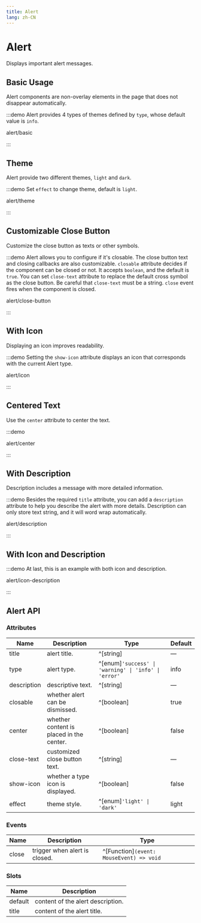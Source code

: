```yaml
---
title: Alert
lang: zh-CN
---
```


# Alert

Displays important alert messages.

## Basic Usage

Alert components are non-overlay elements in the page that does not disappear automatically.

:::demo Alert provides 4 types of themes defined by `type`, whose default value is `info`.

alert/basic

:::

## Theme

Alert provide two different themes, `light` and `dark`.

:::demo Set `effect` to change theme, default is `light`.

alert/theme

:::

## Customizable Close Button

Customize the close button as texts or other symbols.

:::demo Alert allows you to configure if it's closable. The close button text and closing callbacks are also customizable. `closable` attribute decides if the component can be closed or not. It accepts `boolean`, and the default is `true`. You can set `close-text` attribute to replace the default cross symbol as the close button. Be careful that `close-text` must be a string. `close` event fires when the component is closed.

alert/close-button

:::

## With Icon

Displaying an icon improves readability.

:::demo Setting the `show-icon` attribute displays an icon that corresponds with the current Alert type.

alert/icon

:::

## Centered Text

Use the `center` attribute to center the text.

:::demo

alert/center

:::

## With Description

Description includes a message with more detailed information.

:::demo Besides the required `title` attribute, you can add a `description` attribute to help you describe the alert with more details. Description can only store text string, and it will word wrap automatically.

alert/description

:::

## With Icon and Description

:::demo At last, this is an example with both icon and description.

alert/icon-description

:::

## Alert API

### Attributes

| Name        | Description                              | Type                                                  | Default |
| ----------- | ---------------------------------------- | ----------------------------------------------------- | ------- |
| title       | alert title.                             | ^[string]                                             | —       |
| type        | alert type.                              | ^[enum]`'success' \| 'warning' \| 'info' \| 'error' ` | info    |
| description | descriptive text.                        | ^[string]                                             | —       |
| closable    | whether alert can be dismissed.          | ^[boolean]                                            | true    |
| center      | whether content is placed in the center. | ^[boolean]                                            | false   |
| close-text  | customized close button text.            | ^[string]                                             | —       |
| show-icon   | whether a type icon is displayed.        | ^[boolean]                                            | false   |
| effect      | theme style.                             | ^[enum]`'light' \| 'dark'`                            | light   |

### Events

| Name  | Description                   | Type                                     |
| ----- | ----------------------------- | ---------------------------------------- |
| close | trigger when alert is closed. | ^[Function]`(event: MouseEvent) => void` |

### Slots

| Name    | Description                       |
| ------- | --------------------------------- |
| default | content of the alert description. |
| title   | content of the alert title.       |
